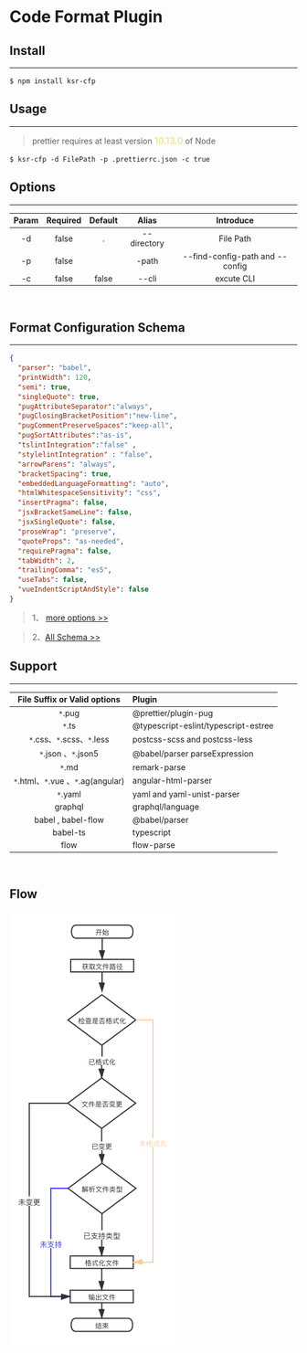 # Code Format Plugin

## Install
---
```Console
$ npm install ksr-cfp
```

## Usage
---
> prettier requires at least version <span style="color:#ecda7a;font-size:16px">10.13.0</span> of Node
 
```Console
$ ksr-cfp -d FilePath -p .prettierrc.json -c true 
```

## Options
---
| Param | Required |  Default | Alias| Introduce
| :---: | :---: | :---:| :---:| :---:|
| -d | false | . | --directory | File Path|
| -p | false || -path| --find-config-path and --config  |
| -c | false | false | --cli | excute CLI |                     

<br/>

## Format Configuration Schema
---
```Json
{
  "parser": "babel",
  "printWidth": 120, 
  "semi": true, 
  "singleQuote": true,
  "pugAttributeSeparator":"always",
  "pugClosingBracketPosition":"new-line",
  "pugCommentPreserveSpaces":"keep-all",
  "pugSortAttributes":"as-is",
  "tslintIntegration":"false" ,
  "stylelintIntegration" : "false",
  "arrowParens": "always",
  "bracketSpacing": true,
  "embeddedLanguageFormatting": "auto",
  "htmlWhitespaceSensitivity": "css",
  "insertPragma": false,
  "jsxBracketSameLine": false,
  "jsxSingleQuote": false,
  "proseWrap": "preserve",
  "quoteProps": "as-needed",
  "requirePragma": false,
  "tabWidth": 2,
  "trailingComma": "es5",
  "useTabs": false,
  "vueIndentScriptAndStyle": false
}
```

> 1、 [more options >> ](https://prettier.bootcss.com/docs/options.html)

> 2、[All Schema >>](http://json.schemastore.org/prettierrc)

## Support 
---
| File Suffix or Valid options| Plugin |
| :---: | :---| 
| `*`.pug| @prettier/plugin-pug| 
| `*`.ts|  @typescript-eslint/typescript-estree |
| `*`.css、`*`.scss、`*`.less| postcss-scss and postcss-less |
| `*`.json 、`*`.json5|  @babel/parser parseExpression |
|`*`.md |  remark-parse |
|`*`.html、`*`.vue 、`*`.ag(angular) |angular-html-parser|
|`*`.yaml| yaml and yaml-unist-parser |
|graphql| graphql/language |
| babel , babel-flow |  @babel/parser|
| babel-ts| typescript|
| flow | flow-parse |

<br/>

## Flow

![](./static/flow.png)
